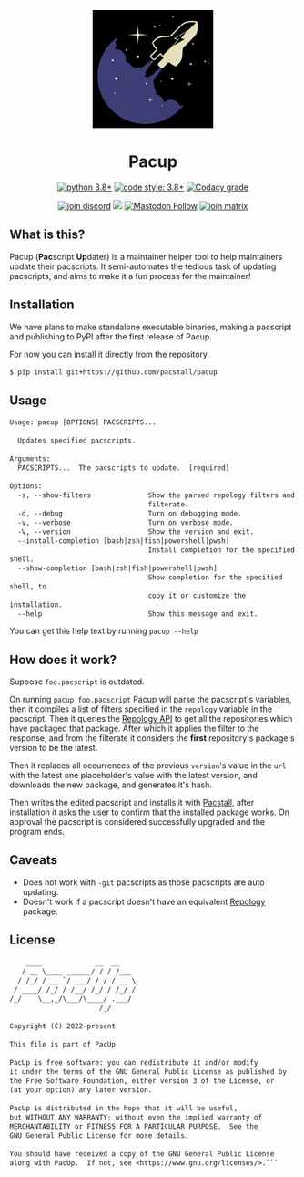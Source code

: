 <p align="center"><img alt="logo" src=imgs/logo.png/></p>
<h1 align="center">Pacup</h1>
<p align="center">
  <a href="https://www.python.org/"><img alt="python 3.8+" src="https://img.shields.io/badge/python-3.8%2B-306998?logo=python&logoColor=white&style=for-the-badge"></a>
  <a href="https://github.com/psf/black"><img alt="code style: 3.8+" src="https://img.shields.io/badge/code%20style-black-black?style=for-the-badge"/></a>
  <a href="https://www.codacy.com/gh/pacstall/pacup/dashboard?utm_source=github.com&amp;utm_medium=referral&amp;utm_content=pacstall/pacup&amp;utm_campaign=Badge_Grade"><img alt="Codacy grade" src="https://img.shields.io/codacy/grade/4b1365e6f7d2474283243f62b2c5973d?label=Codacy&logo=codacy&style=for-the-badge"></a>
<p/>
<p align="center">
  <!-- Social -->
  <a href="https://discord.gg/yzrjXJV6K8"><img alt="join discord" src="https://img.shields.io/discord/839818021207801878?color=5865F2&label=Discord&logo=discord&logoColor=FFFFFF&style=for-the-badge"></a>
  <a href="https://reddit.com/r/pacstall"><img src="https://img.shields.io/reddit/subreddit-subscribers/pacstall?label=Reddit&color=FF4301&style=for-the-badge&logo=reddit&logoColor=FFFFFF" loading="lazy"></a>
  <a href="https://social.linux.pizza/web/@pacstall"><img alt="Mastodon Follow" src="https://img.shields.io/mastodon/follow/107278715447740005?color=3088d4&domain=https%3A%2F%2Fsocial.linux.pizza&label=Mastodon&logo=mastodon&logoColor=white&style=for-the-badge" loading="lazy"></a>
  <a href="https://matrix.to/#/#pacstall:matrix.org"><img alt="join matrix" src="https://img.shields.io/matrix/pacstall:matrix.org?color=888888&label=Matrix&logo=Matrix&style=for-the-badge"></a>
<p/>

## What is this?

Pacup (**Pac**script **Up**dater) is a maintainer helper tool to help
maintainers update their pacscripts. It semi-automates the tedious task of
updating pacscripts, and aims to make it a fun process for the maintainer!

## Installation

We have plans to make standalone executable binaries, making a pacscript and
publishing to PyPI after the first release of Pacup.

For now you can install it directly from the repository.

```bash
$ pip install git+https://github.com/pacstall/pacup
```

## Usage

```
Usage: pacup [OPTIONS] PACSCRIPTS...

  Updates specified pacscripts.

Arguments:
  PACSCRIPTS...  The pacscripts to update.  [required]

Options:
  -s, --show-filters              Show the parsed repology filters and
                                  filterate.
  -d, --debug                     Turn on debugging mode.
  -v, --verbose                   Turn on verbose mode.
  -V, --version                   Show the version and exit.
  --install-completion [bash|zsh|fish|powershell|pwsh]
                                  Install completion for the specified shell.
  --show-completion [bash|zsh|fish|powershell|pwsh]
                                  Show completion for the specified shell, to
                                  copy it or customize the installation.
  --help                          Show this message and exit.
```

You can get this help text by running `pacup --help`

## How does it work?

Suppose `foo.pacscript` is outdated.

On running `pacup foo.pacscript` Pacup will parse the pacscript's variables,
then it compiles a list of filters specified in the `repology` variable in the
pacscript. Then it queries the [Repology API](https://repology.org/api) to get
all the repositories which have packaged that package. After which it applies
the filter to the response, and from the filterate it considers the **first**
repository's package's version to be the latest.

Then it replaces all occurrences of the previous `version`'s value in the `url`
with the latest one placeholder's value with the latest version, and downloads
the new package, and generates it's hash.

Then writes the edited pacscript and installs it with
[Pacstall](https://github.com/pacstall/pacstall), after installation it asks
the user to confirm that the installed package works. On approval the pacscript
is considered successfully upgraded and the program ends.

## Caveats

* Does not work with `-git` pacscripts as those pacscripts are auto updating.
* Doesn't work if a pacscript doesn't have an equivalent
  [Repology](https://repology.org/) package.

## License

```
    ____             __  __
   / __ \____ ______/ / / /___
  / /_/ / __ `/ ___/ / / / __ \
 / ____/ /_/ / /__/ /_/ / /_/ /
/_/    \__,_/\___/\____/ .___/
                      /_/

Copyright (C) 2022-present

This file is part of PacUp

PacUp is free software: you can redistribute it and/or modify
it under the terms of the GNU General Public License as published by
the Free Software Foundation, either version 3 of the License, or
(at your option) any later version.

PacUp is distributed in the hope that it will be useful,
but WITHOUT ANY WARRANTY; without even the implied warranty of
MERCHANTABILITY or FITNESS FOR A PARTICULAR PURPOSE.  See the
GNU General Public License for more details.

You should have received a copy of the GNU General Public License
along with PacUp.  If not, see <https://www.gnu.org/licenses/>.```
